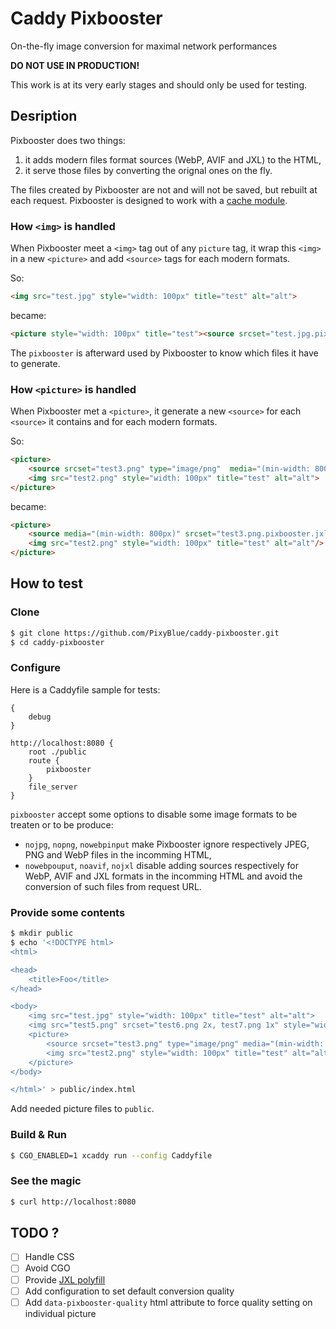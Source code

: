 # Caddy Pixbooster
On-the-fly image conversion for maximal network performances

**DO NOT USE IN PRODUCTION!**

This work is at its very early stages and should only be used for testing. 

## Desription

Pixbooster does two things:

1. it adds modern files format sources (WebP, AVIF and JXL) to the HTML,
2. it serve those files by converting the orignal ones on the fly.

The files created by Pixbooster are not and will not be saved, but rebuilt at each request. Pixbooster is designed to work with a [cache module](https://caddyserver.com/docs/modules/http.handlers.cache#github.com/caddyserver/cache-handler).

### How `<img>` is handled

When Pixbooster meet a `<img>` tag out of any `picture` tag, it wrap this `<img>` in a new `<picture>` and add `<source>` tags for each modern formats.

So:
```html
<img src="test.jpg" style="width: 100px" title="test" alt="alt">
```

became:
```html
<picture style="width: 100px" title="test"><source srcset="test.jpg.pixbooster.jxl" type="image/jxl"/><source srcset="test.jpg.pixbooster.avif" type="image/avif"/><source srcset="test.jpg.pixbooster.webp" type="image/webp"/><img src="test.jpg" style="width: 100px" title="test" alt="alt"/></picture>
```

The `pixbooster` is afterward used by Pixbooster to know which files it have to generate.

### How `<picture>` is handled

When Pixbooster met a `<picture>`, it generate a new `<source>` for each `<source>` it contains and for each modern formats.

So:
```html
<picture>
    <source srcset="test3.png" type="image/png"  media="(min-width: 800px)">
    <img src="test2.png" style="width: 100px" title="test" alt="alt">
</picture>
```

became:
```html
<picture>
    <source media="(min-width: 800px)" srcset="test3.png.pixbooster.jxl" type="image/jxl"/><source media="(min-width: 800px)" srcset="test3.png.pixbooster.avif" type="image/avif"/><source media="(min-width: 800px)" srcset="test3.png.pixbooster.webp" type="image/webp"/><source srcset="test3.png" type="image/png" media="(min-width: 800px)"/>
    <img src="test2.png" style="width: 100px" title="test" alt="alt"/>
</picture>
```

## How to test

### Clone

```sh
$ git clone https://github.com/PixyBlue/caddy-pixbooster.git
$ cd caddy-pixbooster
```

### Configure

Here is a Caddyfile sample for tests:

```
{
    debug
}

http://localhost:8080 {
    root ./public
    route {
        pixbooster
    }
    file_server
}
```

`pixbooster` accept some options to disable some image formats to be treaten or to be produce:
- `nojpg`, `nopng`, `nowebpinput` make Pixbooster ignore respectively JPEG, PNG and WebP files in the incomming HTML,
- `nowebpouput`, `noavif`, `nojxl` disable adding sources respectively for WebP, AVIF and JXL formats in the incomming HTML and avoid the conversion of such files from request URL.

### Provide some contents

```sh
$ mkdir public
$ echo '<!DOCTYPE html>
<html>

<head>
    <title>Foo</title>
</head>

<body>
    <img src="test.jpg" style="width: 100px" title="test" alt="alt">
    <img src="test5.png" srcset="test6.png 2x, test7.png 1x" style="width: 100px" title="test" alt="alt">
    <picture>
        <source srcset="test3.png" type="image/png" media="(min-width: 800px)">
        <img src="test2.png" style="width: 100px" title="test" alt="alt">
    </picture>
</body>

</html>' > public/index.html
```

Add needed picture files to `public`.

### Build & Run

```sh
$ CGO_ENABLED=1 xcaddy run --config Caddyfile
```

### See the magic

```sh
$ curl http://localhost:8080
```

## TODO ?
-[ ] Handle CSS
-[ ] Avoid CGO
-[ ] Provide [JXL polyfill](https://github.com/niutech/jxl.js)
-[ ] Add configuration to set default conversion quality
-[ ] Add `data-pixbooster-quality` html attribute to force quality setting on individual picture